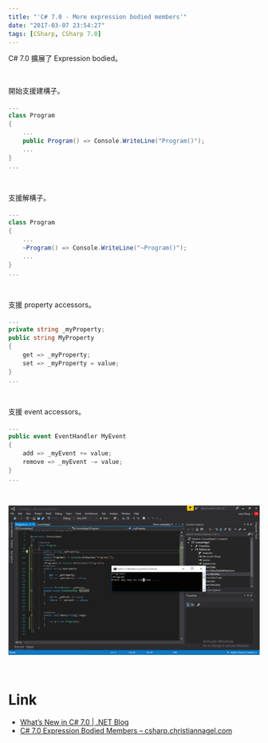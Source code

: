 ```yaml
---
title: "'C# 7.0 - More expression bodied members'"
date: "2017-03-07 23:54:27"
tags: [CSharp, CSharp 7.0]
---
```



C# 7.0 擴展了 Expression bodied。  

<!-- More -->

<br/>


開始支援建構子。  

```C#
...
class Program
{
    ...
    public Program() => Console.WriteLine("Program()");
    ...
}
...
```

<br/>


支援解構子。  

```C#
...
class Program
{
    ...
    ~Program() => Console.WriteLine("~Program()");
    ...
}
...
```

<br/>


支援 property accessors。  

```C#
...
private string _myProperty;
public string MyProperty
{
    get => _myProperty;
    set => _myProperty = value;
}
...
```

<br/>


支援 event accessors。  

```C#
...
public event EventHandler MyEvent
{
    add => _myEvent += value;
    remove => _myEvent -= value;
}
...
```

<br/>


![1.png](1.png)

<br/>


Link
=====
* [What’s New in C# 7.0 | .NET Blog](https://blogs.msdn.microsoft.com/dotnet/2016/08/24/whats-new-in-csharp-7-0/)
* [C# 7.0 Expression Bodied Members – csharp.christiannagel.com](https://csharp.christiannagel.com/2017/01/25/expressionbodiedmembers/)
